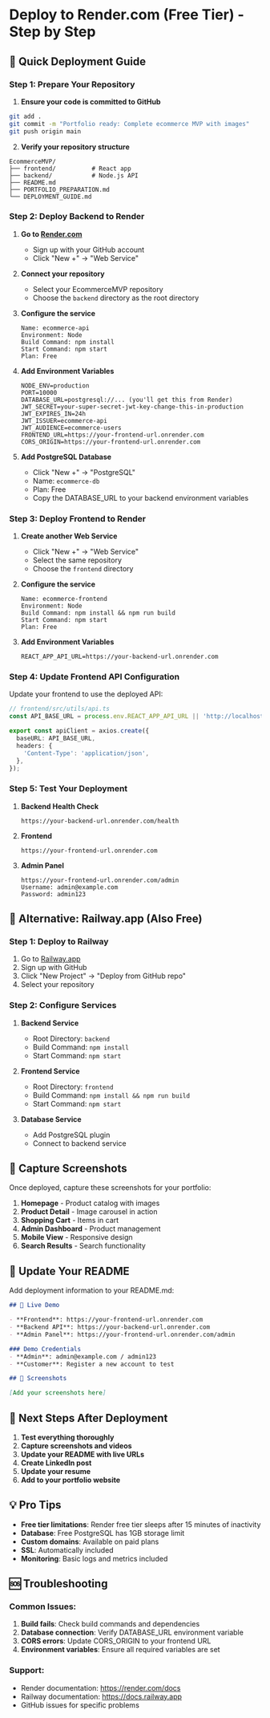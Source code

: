 # Deploy to Render.com (Free Tier) - Step by Step

## 🚀 Quick Deployment Guide

### Step 1: Prepare Your Repository

1. **Ensure your code is committed to GitHub**
```bash
git add .
git commit -m "Portfolio ready: Complete ecommerce MVP with images"
git push origin main
```

2. **Verify your repository structure**
```
EcommerceMVP/
├── frontend/          # React app
├── backend/           # Node.js API
├── README.md
├── PORTFOLIO_PREPARATION.md
└── DEPLOYMENT_GUIDE.md
```

### Step 2: Deploy Backend to Render

1. **Go to [Render.com](https://render.com)**
   - Sign up with your GitHub account
   - Click "New +" → "Web Service"

2. **Connect your repository**
   - Select your EcommerceMVP repository
   - Choose the `backend` directory as the root directory

3. **Configure the service**
   ```
   Name: ecommerce-api
   Environment: Node
   Build Command: npm install
   Start Command: npm start
   Plan: Free
   ```

4. **Add Environment Variables**
   ```
   NODE_ENV=production
   PORT=10000
   DATABASE_URL=postgresql://... (you'll get this from Render)
   JWT_SECRET=your-super-secret-jwt-key-change-this-in-production
   JWT_EXPIRES_IN=24h
   JWT_ISSUER=ecommerce-api
   JWT_AUDIENCE=ecommerce-users
   FRONTEND_URL=https://your-frontend-url.onrender.com
   CORS_ORIGIN=https://your-frontend-url.onrender.com
   ```

5. **Add PostgreSQL Database**
   - Click "New +" → "PostgreSQL"
   - Name: `ecommerce-db`
   - Plan: Free
   - Copy the DATABASE_URL to your backend environment variables

### Step 3: Deploy Frontend to Render

1. **Create another Web Service**
   - Click "New +" → "Web Service"
   - Select the same repository
   - Choose the `frontend` directory

2. **Configure the service**
   ```
   Name: ecommerce-frontend
   Environment: Node
   Build Command: npm install && npm run build
   Start Command: npm start
   Plan: Free
   ```

3. **Add Environment Variables**
   ```
   REACT_APP_API_URL=https://your-backend-url.onrender.com
   ```

### Step 4: Update Frontend API Configuration

Update your frontend to use the deployed API:

```typescript
// frontend/src/utils/api.ts
const API_BASE_URL = process.env.REACT_APP_API_URL || 'http://localhost:3001';

export const apiClient = axios.create({
  baseURL: API_BASE_URL,
  headers: {
    'Content-Type': 'application/json',
  },
});
```

### Step 5: Test Your Deployment

1. **Backend Health Check**
   ```
   https://your-backend-url.onrender.com/health
   ```

2. **Frontend**
   ```
   https://your-frontend-url.onrender.com
   ```

3. **Admin Panel**
   ```
   https://your-frontend-url.onrender.com/admin
   Username: admin@example.com
   Password: admin123
   ```

## 🔧 Alternative: Railway.app (Also Free)

### Step 1: Deploy to Railway
1. Go to [Railway.app](https://railway.app)
2. Sign up with GitHub
3. Click "New Project" → "Deploy from GitHub repo"
4. Select your repository

### Step 2: Configure Services
1. **Backend Service**
   - Root Directory: `backend`
   - Build Command: `npm install`
   - Start Command: `npm start`

2. **Frontend Service**
   - Root Directory: `frontend`
   - Build Command: `npm install && npm run build`
   - Start Command: `npm start`

3. **Database Service**
   - Add PostgreSQL plugin
   - Connect to backend service

## 📸 Capture Screenshots

Once deployed, capture these screenshots for your portfolio:

1. **Homepage** - Product catalog with images
2. **Product Detail** - Image carousel in action
3. **Shopping Cart** - Items in cart
4. **Admin Dashboard** - Product management
5. **Mobile View** - Responsive design
6. **Search Results** - Search functionality

## 🔗 Update Your README

Add deployment information to your README.md:

```markdown
## 🚀 Live Demo

- **Frontend**: https://your-frontend-url.onrender.com
- **Backend API**: https://your-backend-url.onrender.com
- **Admin Panel**: https://your-frontend-url.onrender.com/admin

### Demo Credentials
- **Admin**: admin@example.com / admin123
- **Customer**: Register a new account to test

## 📸 Screenshots

[Add your screenshots here]
```

## 🎯 Next Steps After Deployment

1. **Test everything thoroughly**
2. **Capture screenshots and videos**
3. **Update your README with live URLs**
4. **Create LinkedIn post**
5. **Update your resume**
6. **Add to your portfolio website**

## 💡 Pro Tips

- **Free tier limitations**: Render free tier sleeps after 15 minutes of inactivity
- **Database**: Free PostgreSQL has 1GB storage limit
- **Custom domains**: Available on paid plans
- **SSL**: Automatically included
- **Monitoring**: Basic logs and metrics included

## 🆘 Troubleshooting

### Common Issues:
1. **Build fails**: Check build commands and dependencies
2. **Database connection**: Verify DATABASE_URL environment variable
3. **CORS errors**: Update CORS_ORIGIN to your frontend URL
4. **Environment variables**: Ensure all required variables are set

### Support:
- Render documentation: https://render.com/docs
- Railway documentation: https://docs.railway.app
- GitHub issues for specific problems 